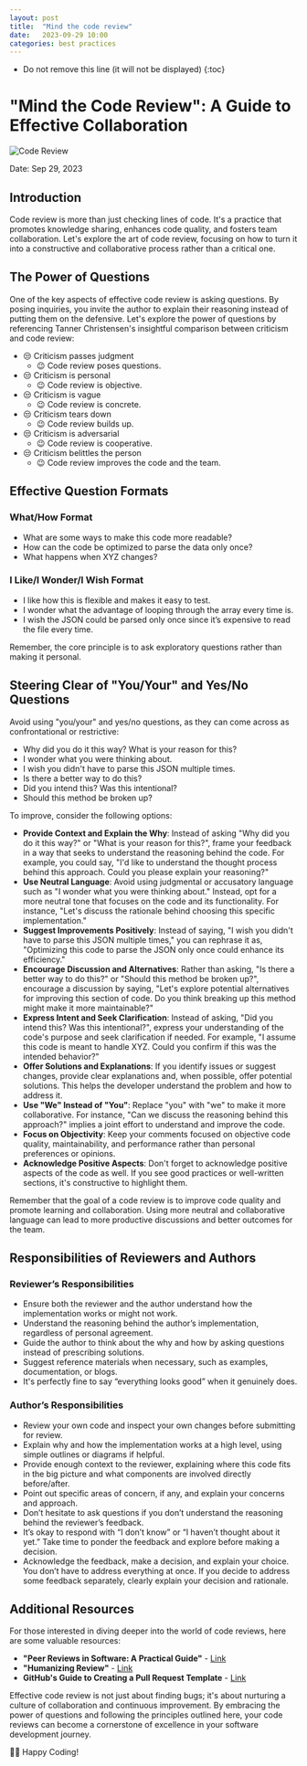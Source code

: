 ```yaml
---
layout: post
title:  "Mind the code review"
date:   2023-09-29 10:00
categories: best practices
---
```


* Do not remove this line (it will not be displayed)
{:toc}

# "Mind the Code Review": A Guide to Effective Collaboration

![Code Review](https://davidwalsh.name/demo/code-review.png)

Date: Sep 29, 2023

## Introduction

Code review is more than just checking lines of code. It's a practice that promotes knowledge sharing, enhances code quality, and fosters team collaboration. 
Let's explore the art of code review, focusing on how to turn it into a constructive and collaborative process rather than a critical one.

## The Power of Questions

One of the key aspects of effective code review is asking questions. By posing inquiries, you invite the author to explain their reasoning instead of putting them on the defensive. Let's explore the power of questions by referencing Tanner Christensen's insightful comparison between criticism and code review:

- 😒 Criticism passes judgment 
  - 😉 Code review poses questions.
- 😒 Criticism is personal     
  - 😉 Code review is objective.
- 😒 Criticism is vague
  - 😉 Code review is concrete.
- 😒 Criticism tears down
  - 😉 Code review builds up.
- 😒 Criticism is adversarial
  - 😉 Code review is cooperative.
- 😒 Criticism belittles the person
  - 😉 Code review improves the code and the team.

## Effective Question Formats

### What/How Format

- What are some ways to make this code more readable?
- How can the code be optimized to parse the data only once?
- What happens when XYZ changes?

### I Like/I Wonder/I Wish Format

- I like how this is flexible and makes it easy to test.
- I wonder what the advantage of looping through the array every time is.
- I wish the JSON could be parsed only once since it’s expensive to read the file every time.

Remember, the core principle is to ask exploratory questions rather than making it personal.

## Steering Clear of "You/Your" and Yes/No Questions

Avoid using "you/your" and yes/no questions, as they can come across as confrontational or restrictive:

- Why did you do it this way? What is your reason for this?
- I wonder what you were thinking about.
- I wish you didn't have to parse this JSON multiple times.
- Is there a better way to do this?
- Did you intend this? Was this intentional?
- Should this method be broken up?

To improve, consider the following options:

- **Provide Context and Explain the Why**: Instead of asking "Why did you do it this way?" or "What is your reason for this?", frame your feedback in a way that seeks to understand the reasoning behind the code. For example, you could say, "I'd like to understand the thought process behind this approach. Could you please explain your reasoning?"
- **Use Neutral Language**: Avoid using judgmental or accusatory language such as "I wonder what you were thinking about." Instead, opt for a more neutral tone that focuses on the code and its functionality. For instance, "Let's discuss the rationale behind choosing this specific implementation."
- **Suggest Improvements Positively**: Instead of saying, "I wish you didn't have to parse this JSON multiple times," you can rephrase it as, "Optimizing this code to parse the JSON only once could enhance its efficiency."
- **Encourage Discussion and Alternatives**: Rather than asking, "Is there a better way to do this?" or "Should this method be broken up?", encourage a discussion by saying, "Let's explore potential alternatives for improving this section of code. Do you think breaking up this method might make it more maintainable?"
- **Express Intent and Seek Clarification**: Instead of asking, "Did you intend this? Was this intentional?", express your understanding of the code's purpose and seek clarification if needed. For example, "I assume this code is meant to handle XYZ. Could you confirm if this was the intended behavior?"
- **Offer Solutions and Explanations**: If you identify issues or suggest changes, provide clear explanations and, when possible, offer potential solutions. This helps the developer understand the problem and how to address it.
- **Use "We" Instead of "You"**: Replace "you" with "we" to make it more collaborative. For instance, "Can we discuss the reasoning behind this approach?" implies a joint effort to understand and improve the code.
- **Focus on Objectivity**: Keep your comments focused on objective code quality, maintainability, and performance rather than personal preferences or opinions.
- **Acknowledge Positive Aspects**: Don't forget to acknowledge positive aspects of the code as well. If you see good practices or well-written sections, it's constructive to highlight them.

Remember that the goal of a code review is to improve code quality and promote learning and collaboration. Using more neutral and collaborative language can lead to more productive discussions and better outcomes for the team.

## Responsibilities of Reviewers and Authors

### Reviewer’s Responsibilities

- Ensure both the reviewer and the author understand how the implementation works or might not work.
- Understand the reasoning behind the author’s implementation, regardless of personal agreement.
- Guide the author to think about the why and how by asking questions instead of prescribing solutions.
- Suggest reference materials when necessary, such as examples, documentation, or blogs.
- It's perfectly fine to say “everything looks good” when it genuinely does.

### Author’s Responsibilities

- Review your own code and inspect your own changes before submitting for review.
- Explain why and how the implementation works at a high level, using simple outlines or diagrams if helpful.
- Provide enough context to the reviewer, explaining where this code fits in the big picture and what components are involved directly before/after.
- Point out specific areas of concern, if any, and explain your concerns and approach.
- Don’t hesitate to ask questions if you don’t understand the reasoning behind the reviewer’s feedback.
- It’s okay to respond with “I don’t know” or “I haven’t thought about it yet.” Take time to ponder the feedback and explore before making a decision.
- Acknowledge the feedback, make a decision, and explain your choice. You don’t have to address everything at once. If you decide to address some feedback separately, clearly explain your decision and rationale.

## Additional Resources

For those interested in diving deeper into the world of code reviews, here are some valuable resources:

- **"Peer Reviews in Software: A Practical Guide"** - [Link](https://www.amazon.com/exec/obidos/ASIN/0201734850/)
- **"Humanizing Review"** - [Link](http://www.processimpact.com/articles/humanizing_reviews.pdf)
- **GitHub's Guide to Creating a Pull Request Template** - [Link](https://help.github.com/articles/creating-a-pull-request-template-for-your-repository/)

Effective code review is not just about finding bugs; it's about nurturing a culture of collaboration and continuous improvement. By embracing the power of questions and following the principles outlined here, your code reviews can become a cornerstone of excellence in your software development journey.

👨‍💻 Happy Coding!